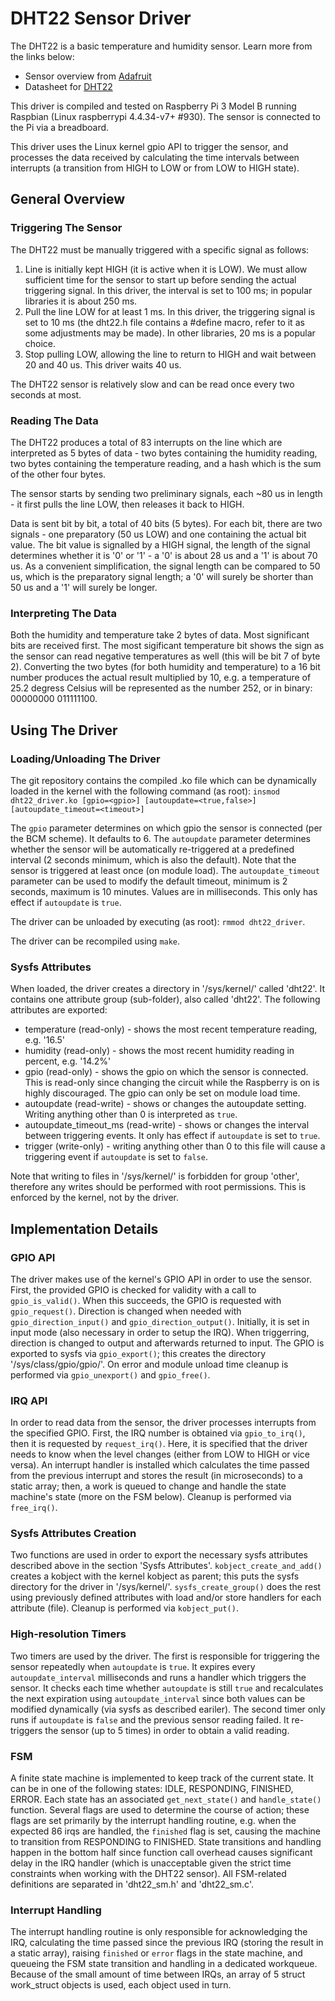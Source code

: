 # DHT22 Sensor Driver

The DHT22 is a basic temperature and humidity sensor. Learn more from the links
below:
* Sensor overview from [Adafruit](https://learn.adafruit.com/dht/overview)
* Datasheet for [DHT22](https://www.sparkfun.com/datasheets/Sensors/Temperature/DHT22.pdf)

This driver is compiled and tested on Raspberry Pi 3 Model B running Raspbian
(Linux raspberrypi 4.4.34-v7+ #930). The sensor is connected to the Pi via a
breadboard.

This driver uses the Linux kernel gpio API to trigger the sensor, and processes
the data received by calculating the time intervals between interrupts (a
transition from HIGH to LOW or from LOW to HIGH state).

## General Overview

### Triggering The Sensor

The DHT22 must be manually triggered with a specific signal as follows:
1. Line is initially kept HIGH (it is active when it is LOW). We must allow
sufficient time for the sensor to start up before sending the actual triggering
signal. In this driver, the interval is set to 100 ms; in popular libraries it
is about 250 ms.
2. Pull the line LOW for at least 1 ms. In this driver, the triggering signal
is set to 10 ms (the dht22.h file contains a #define macro, refer to it as some
adjustments may be made). In other libraries, 20 ms is a popular choice.
3. Stop pulling LOW, allowing the line to return to HIGH and wait between 20 and
40 us. This driver waits 40 us.

The DHT22 sensor is relatively slow and can be read once every two seconds at
most.

### Reading The Data

The DHT22 produces a total of 83 interrupts on the line which are interpreted as
5 bytes of data - two bytes containing the humidity reading, two bytes
containing the temperature reading, and a hash which is the sum of the other
four bytes.

The sensor starts by sending two preliminary signals, each ~80 us in length - it
first pulls the line LOW, then releases it back to HIGH.

Data is sent bit by bit, a total of 40 bits (5 bytes). For each bit, there are
two signals - one preparatory (50 us LOW) and one containing the actual bit
value. The bit value is signalled by a HIGH signal, the length of the signal
determines whether it is '0' or '1' - a '0' is about 28 us and a '1' is about 70
us. As a convenient simplification, the signal length can be compared to 50 us,
which is the preparatory signal length; a '0' will surely be shorter than 50 us
and a '1' will surely be longer.

### Interpreting The Data

Both the humidity and temperature take 2 bytes of data. Most significant bits
are received first. The most sigificant temperature bit shows the sign as the
sensor can read negative temperatures as well (this will be bit 7 of byte 2).
Converting the two bytes (for both humidity and temperature) to a 16 bit number
produces the actual result multiplied by 10, e.g. a temperature of 25.2 degress
Celsius will be represented as the number 252, or in binary: 00000000 011111100.

## Using The Driver

### Loading/Unloading The Driver

The git repository contains the compiled .ko file which can be dynamically
loaded in the kernel with the following command (as root):
`insmod dht22_driver.ko [gpio=<gpio>] [autoupdate=<true,false>] [autoupdate_timeout=<timeout>]`

The `gpio` parameter determines on which gpio the sensor is connected (per the
BCM scheme). It defaults to 6.
The `autoupdate` parameter determines whether the sensor will be automatically
re-triggered at a predefined interval (2 seconds minimum, which is also the
default). Note that the sensor is triggered at least once (on module load).
The `autoupdate_timeout` parameter can be used to modify the default timeout,
minimum is 2 seconds, maximum is 10 minutes. Values are in milliseconds. This
only has effect if `autoupdate` is `true`.

The driver can be unloaded by executing (as root): `rmmod dht22_driver`.

The driver can be recompiled using `make`.

### Sysfs Attributes

When loaded, the driver creates a directory in '/sys/kernel/' called 'dht22'.
It contains one attribute group (sub-folder), also called 'dht22'. The following
attributes are exported:
* temperature (read-only) - shows the most recent temperature reading, e.g.
'16.5'
* humidity (read-only) - shows the most recent humidity reading in percent, e.g.
'14.2%'
* gpio (read-only) - shows the gpio on which the sensor is connected. This is
read-only since changing the circuit while the Raspberry is on is highly
discouraged. The gpio can only be set on module load time.
* autoupdate (read-write) - shows or changes the autoupdate setting. Writing
anything other than 0 is interpreted as `true`.
* autoupdate\_timeout\_ms (read-write) - shows or changes the interval between
triggering events. It only has effect if `autoupdate` is set to `true`.
* trigger (write-only) - writing anything other than 0 to this file will cause
a triggering event if `autoupdate` is set to `false`.

Note that writing to files in '/sys/kernel/' is forbidden for group 'other',
therefore any writes should be performed with root permissions. This is enforced
by the kernel, not by the driver.

## Implementation Details

### GPIO API

The driver makes use of the kernel's GPIO API in order to use the sensor.
First, the provided GPIO is checked for validity with a call to
`gpio_is_valid()`.
When this succeeds, the GPIO is requested with `gpio_request()`.
Direction is changed when needed with `gpio_direction_input()` and
`gpio_direction_output()`. Initially, it is set in input mode (also necessary
in order to setup the IRQ). When triggerring, direction is changed to output
and afterwards returned to input.
The GPIO is exported to sysfs via `gpio_export()`; this creates the directory
'/sys/class/gpio/gpio<num>/'.
On error and module unload time cleanup is performed via `gpio_unexport()` and
`gpio_free()`.

### IRQ API

In order to read data from the sensor, the driver processes interrupts from the
specified GPIO. First, the IRQ number is obtained via `gpio_to_irq()`, then
it is requested by `request_irq()`. Here, it is specified that the driver needs
to know when the level changes (either from LOW to HIGH or vice versa).
An interrupt handler is installed which calculates the time passed from the
previous interrupt and stores the result (in microseconds) to a static array;
then, a work is queued to change and handle the state machine's state (more on
the FSM below).
Cleanup is performed via `free_irq()`.

### Sysfs Attributes Creation

Two functions are used in order to export the necessary sysfs attributes
described above in the section 'Sysfs Attributes'.
`kobject_create_and_add()` creates a kobject with the kernel kobject as parent;
this puts the sysfs directory for the driver in '/sys/kernel/'.
`sysfs_create_group()` does the rest using previously defined attributes with
load and/or store handlers for each attribute (file).
Cleanup is performed via `kobject_put()`.

### High-resolution Timers

Two timers are used by the driver. The first is responsible for triggering the
sensor repeatedly when `autoupdate` is `true`. It expires every
`autoupdate_interval` milliseconds and runs a handler which triggers the sensor.
It checks each time whether `autoupdate` is still `true` and recalculates the
next expiration using `autoupdate_interval` since both values can be modified
dynamically (via sysfs as described eariler).
The second timer only runs if `autoupdate` is `false` and the previous sensor
reading failed. It re-triggers the sensor (up to 5 times) in order to obtain
a valid reading.

### FSM

A finite state machine is implemented to keep track of the current state. It can
be in one of the following states: IDLE, RESPONDING, FINISHED, ERROR.
Each state has an associated `get_next_state()` and `handle_state()` function.
Several flags are used to determine the course of action; these flags are set
primarily by the interrupt handling routine, e.g. when the expected 86 irqs are
handled, the `finished` flag is set, causing the machine to transition from
RESPONDING to FINISHED.
State transitions and handling happen in the bottom half since function call
overhead causes significant delay in the IRQ handler (which is unacceptable
given the strict time constraints when working with the DHT22 sensor).
All FSM-related definitions are separated in 'dht22\_sm.h' and 'dht22\_sm.c'.

### Interrupt Handling

The interrupt handling routine is only responsible for acknowledging the IRQ,
calculating the time passed since the previous IRQ (storing the result in a
static array), raising `finished` or `error` flags in the state machine, and
queueing the FSM state transition and handling in a dedicated workqueue.
Because of the small amount of time between IRQs, an array of 5 struct
work\_struct objects is used, each object used in turn.

